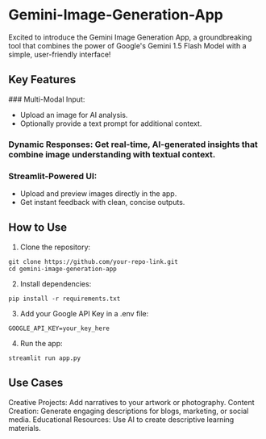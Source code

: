 # Gemini-Image-Generation-App
 Excited to introduce the Gemini Image Generation App, a groundbreaking tool that combines the power of Google's Gemini 1.5 Flash Model with a simple, user-friendly interface!

## Key Features

### Multi-Modal Input:
* Upload an image for AI analysis.
* Optionally provide a text prompt for additional context.
### Dynamic Responses: Get real-time, AI-generated insights that combine image understanding with textual context.
### Streamlit-Powered UI:
* Upload and preview images directly in the app.
* Get instant feedback with clean, concise outputs.

## How to Use

1. Clone the repository:
````
git clone https://github.com/your-repo-link.git
cd gemini-image-generation-app
````
2. Install dependencies:
````
pip install -r requirements.txt
````
3. Add your Google API Key in a .env file:
````
GOOGLE_API_KEY=your_key_here
````
4. Run the app:
````
streamlit run app.py
````

## Use Cases

Creative Projects: Add narratives to your artwork or photography.
Content Creation: Generate engaging descriptions for blogs, marketing, or social media.
Educational Resources: Use AI to create descriptive learning materials.
